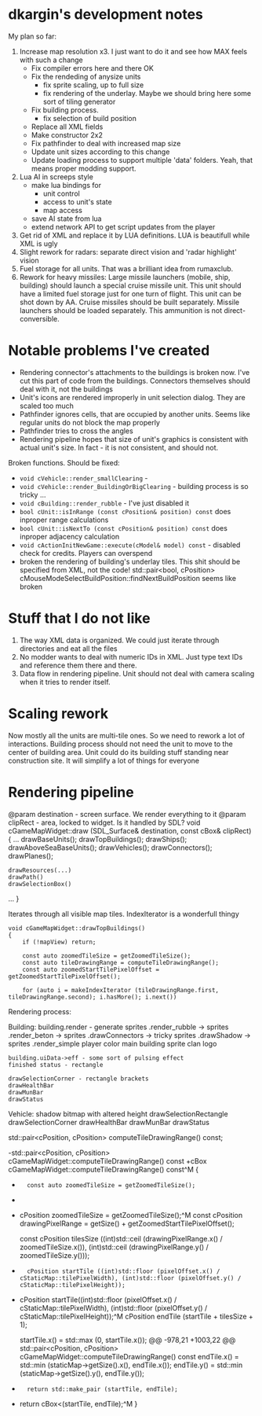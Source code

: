 # dkargin's development notes #


My plan so far:

1. Increase map resolution x3. I just want to do it and see how MAX feels with such a change
	- Fix compiler errors here and there 			OK
	- Fix the rendeding of anysize units
		- fix sprite scaling, up to full size
		- fix rendering of the underlay. Maybe we should bring here some sort of tiling generator
	- Fix building process.  
		- fix selection of build position
	- Replace all XML fields
	- Make constructor 2x2
	- Fix pathfinder to deal with increased map size
	- Update unit sizes according to this change
	- Update loading process to support multiple 'data' folders. Yeah, that means proper modding support.
1. Lua AI in screeps style
	- make lua bindings for
		- unit control
		- access to unit's state
		- map access
	- save AI state from lua
	- extend network API to get script updates from the player
1. Get rid of XML and replace it by LUA definitions. LUA is beautifull while XML is ugly
1. Slight rework for radars: separate direct vision and 'radar highlight' vision
1. Fuel storage for all units. That was a brilliant idea from rumaxclub.
1. Rework for heavy missiles:
	Large missile launchers (mobile, ship, building) should launch a special cruise missile unit. This unit should have a limited fuel storage just for one turn of flight. This unit can be shot down by AA. Cruise missiles should be built separately. Missile launchers should be loaded separately. This ammunition is not direct-conversible.

# Notable problems I've created #

 - Rendering connector's attachments to the buildings is broken now. I've cut this part of code from the buildings. Connectors themselves should deal with it, not the buildings
 - Unit's icons are rendered improperly in unit selection dialog. They are scaled too much
 - Pathfinder ignores cells, that are occupied by another units. Seems like regular units do not block the map properly
 - Pathfinder tries to cross the angles
 - Rendering pipeline hopes that size of unit's graphics is consistent with actual unit's size. In fact - it is not consistent, and should not.

Broken functions. Should be fixed:

 - `void cVehicle::render_smallClearing` - 
 - `void cVehicle::render_BuildingOrBigClearing` - building process is so tricky ...
 - `void cBuilding::render_rubble` - I've just disabled it
 - `bool cUnit::isInRange (const cPosition& position) const` does inproper range calculations
 - `bool cUnit::isNextTo (const cPosition& position) const` does inproper adjacency calculation
 - `void cActionInitNewGame::execute(cModel& model) const` - disabled check for credits. Players can overspend
 - broken the rendering of building's underlay tiles. This shit should be specified from XML, not the code!
 std::pair<bool, cPosition> cMouseModeSelectBuildPosition::findNextBuildPosition seems like broken


# Stuff that I do not like #

1. The way XML data is organized. We could just iterate through directories and eat all the files
2. No modder wants to deal with numeric IDs in XML. Just type text IDs and reference them there and there.
3. Data flow in rendering pipeline. Unit should not deal with camera scaling when it tries to render itself.

# Scaling rework #

Now mostly all the units are multi-tile ones. So we need to rework a lot of interactions. 
Building process should not need the unit to move to the center of building area. Unit could do its building stuff standing near construction site. It will simplify a lot of things for everyone


# Rendering pipeline #

@param destination - screen surface. We render everything to it
@param clipRect - area, locked to widget. Is it handled by SDL?
void cGameMapWidget::draw (SDL_Surface& destination, const cBox<cPosition>& clipRect)
{
...
	drawBaseUnits();
	drawTopBuildings();
	drawShips();
	drawAboveSeaBaseUnits();
	drawVehicles();
	drawConnectors();
	drawPlanes();

	drawResources(...)
	drawPath()
	drawSelectionBox()
	
...
}

Iterates through all visible map tiles. IndexIterator is a wonderfull thingy

```
void cGameMapWidget::drawTopBuildings()
{
	if (!mapView) return;

	const auto zoomedTileSize = getZoomedTileSize();
	const auto tileDrawingRange = computeTileDrawingRange();
	const auto zoomedStartTilePixelOffset = getZoomedStartTilePixelOffset();

	for (auto i = makeIndexIterator (tileDrawingRange.first, tileDrawingRange.second); i.hasMore(); i.next())
```


Rendering process:

Building:
	building.render - generate sprites
		.render_rubble -> sprites
		.render_beton -> sprites
		.drawConnectors -> tricky sprites
		.drawShadow -> sprites
		.render_simple
			player color
			main building sprite
			clan logo

	building.uiData->eff - some sort of pulsing effect
	finished status - rectangle

	drawSelectionCorner - rectangle brackets
	drawHealthBar
	drawMunBar
	drawStatus

Vehicle:
	shadow bitmap with altered height
	drawSelectionRectangle
	drawSelectionCorner
	drawHealthBar
	drawMunBar
	drawStatus

std::pair<cPosition, cPosition> computeTileDrawingRange() const;


-std::pair<cPosition, cPosition> cGameMapWidget::computeTileDrawingRange() const
+cBox<cVector2> cGameMapWidget::computeTileDrawingRange() const^M
 {
-       const auto zoomedTileSize = getZoomedTileSize();
-
+    cPosition zoomedTileSize = getZoomedTileSize();^M
        const cPosition drawingPixelRange = getSize() + getZoomedStartTilePixelOffset();
 
        const cPosition tilesSize ((int)std::ceil (drawingPixelRange.x() / zoomedTileSize.x()), (int)std::ceil (drawingPixelRange.y() / zoomedTileSize.y()));
 
-       cPosition startTile ((int)std::floor (pixelOffset.x() / cStaticMap::tilePixelWidth), (int)std::floor (pixelOffset.y() / cStaticMap::tilePixelHeight));
+    cPosition startTile((int)std::floor (pixelOffset.x() / cStaticMap::tilePixelWidth), (int)std::floor (pixelOffset.y() / cStaticMap::tilePixelHeight));^M
        cPosition endTile (startTile + tilesSize + 1);
 
        startTile.x() = std::max (0, startTile.x());
@@ -978,21 +1003,22 @@ std::pair<cPosition, cPosition> cGameMapWidget::computeTileDrawingRange() const
        endTile.x() = std::min (staticMap->getSize().x(), endTile.x());
        endTile.y() = std::min (staticMap->getSize().y(), endTile.y());
 
-       return std::make_pair (startTile, endTile);
+    return cBox<(startTile, endTile);^M
 }